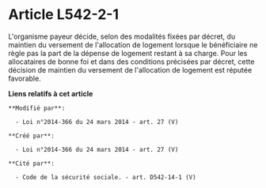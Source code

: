 # Article L542-2-1

L'organisme payeur décide, selon des modalités fixées par décret, du maintien du versement de l'allocation de logement
lorsque le bénéficiaire ne règle pas la part de la dépense de logement restant à sa charge. Pour les allocataires de bonne
foi et dans des conditions précisées par décret, cette décision de maintien du versement de l'allocation de logement est
réputée favorable.

**Liens relatifs à cet article**

	**Modifié par**:

	  - Loi n°2014-366 du 24 mars 2014 - art. 27 (V)

	**Créé par**:

	  - Loi n°2014-366 du 24 mars 2014 - art. 27 (V)

	**Cité par**:

	  - Code de la sécurité sociale. - art. D542-14-1 (V)
